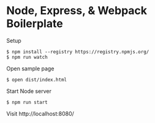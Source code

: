 # Node, Express, & Webpack Boilerplate

Setup
```
$ npm install --registry https://registry.npmjs.org/
$ npm run watch
```

Open sample page
```
$ open dist/index.html
```

Start Node server
```
$ npm run start
```

Visit http://localhost:8080/
